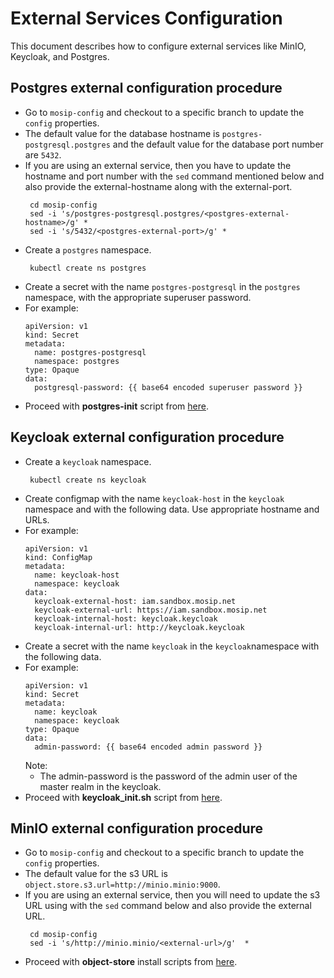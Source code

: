 #  External Services Configuration

This document describes how to configure external services like MinIO, Keycloak, and Postgres.


## Postgres external configuration procedure

* Go to `mosip-config` and checkout to a specific branch to update the `config` properties.
* The default value for the database hostname is `postgres-postgresql.postgres` and the default value for the database port number are `5432`.
* If you are using an external service, then you have to update the hostname and port number with the `sed` command mentioned below and also provide the external-hostname along with the external-port. 
  ```
   cd mosip-config
   sed -i 's/postgres-postgresql.postgres/<postgres-external-hostname>/g' *
   sed -i 's/5432/<postgres-external-port>/g' *
  ```
* Create a `postgres` namespace.
  ```
   kubectl create ns postgres
  ```
* Create a secret with the name `postgres-postgresql` in the `postgres` namespace, with the appropriate superuser password.
* For example:
  ```
  apiVersion: v1
  kind: Secret
  metadata:
    name: postgres-postgresql
    namespace: postgres
  type: Opaque
  data:
    postgresql-password: {{ base64 encoded superuser password }}
  ```
* Proceed with **postgres-init** script from [here](../external/postgres/README.md#initialize-db).


## Keycloak external configuration procedure

* Create a `keycloak` namespace.
  ```
   kubectl create ns keycloak
  ```
* Create configmap with the name `keycloak-host` in the `keycloak` namespace and with the following data. Use appropriate hostname and URLs.
* For example:
  ```
  apiVersion: v1
  kind: ConfigMap
  metadata:
    name: keycloak-host
    namespace: keycloak
  data:
    keycloak-external-host: iam.sandbox.mosip.net
    keycloak-external-url: https://iam.sandbox.mosip.net
    keycloak-internal-host: keycloak.keycloak
    keycloak-internal-url: http://keycloak.keycloak
  ```
* Create a secret with the name `keycloak` in the `keycloak`namespace with the following data.
* For example:
  ```
  apiVersion: v1
  kind: Secret
  metadata:
    name: keycloak
    namespace: keycloak
  type: Opaque
  data:
    admin-password: {{ base64 encoded admin password }}
  ```
  Note: 
  - The admin-password is the password of the admin user of the master realm in the keycloak.
* Proceed with **keycloak_init.sh** script from [here](../external/iam/README.md#keycloak-init).



## MinIO external configuration procedure

* Go to `mosip-config` and checkout to a specific branch to update the `config` properties.
* The default value for the s3 URL is `object.store.s3.url=http://minio.minio:9000`.
* If you are using an external service, then you will need to update the s3 URL using with the `sed` command below and also provide the external URL. 
  ```
   cd mosip-config
   sed -i 's/http://minio.minio/<external-url>/g'  *
  ```
* Proceed with **object-store** install scripts from [here](../external/object-store/README.md).
